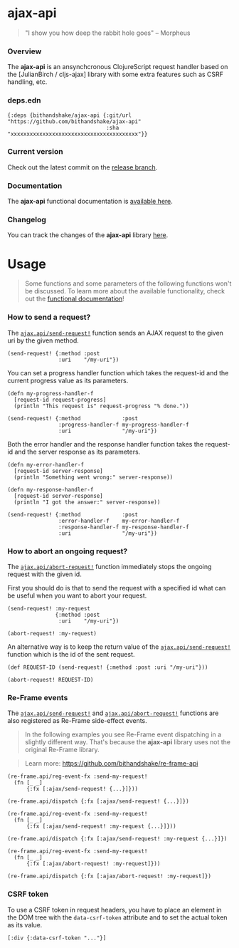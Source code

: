 
# ajax-api

> "I show you how deep the rabbit hole goes" – Morpheus

### Overview

The <strong>ajax-api</strong> is an ansynchcronous ClojureScript request handler
based on the [JulianBirch / cljs-ajax] library with some extra features such as
CSRF handling, etc.

### deps.edn

```
{:deps {bithandshake/ajax-api {:git/url "https://github.com/bithandshake/ajax-api"
                               :sha     "xxxxxxxxxxxxxxxxxxxxxxxxxxxxxxxxxxxxxxxx"}}
```

### Current version

Check out the latest commit on the [release branch](https://github.com/bithandshake/ajax-api/tree/release).

### Documentation

The <strong>ajax-api</strong> functional documentation is [available here](documentation/COVER.md).

### Changelog

You can track the changes of the <strong>ajax-api</strong> library [here](CHANGES.md).

# Usage

> Some functions and some parameters of the following functions won't be discussed.
  To learn more about the available functionality, check out the
  [functional documentation](documentation/COVER.md)!

### How to send a request?

The [`ajax.api/send-request!`](documentation/cljs/ajax/API.md#send-request) function
sends an AJAX request to the given uri by the given method.

```
(send-request! {:method :post
                :uri    "/my-uri"})
```

You can set a progress handler function which takes the request-id and the current
progress value as its parameters.

```
(defn my-progress-handler-f
  [request-id request-progress]
  (println "This request is" request-progress "% done."))

(send-request! {:method             :post
                :progress-handler-f my-progress-handler-f
                :uri                "/my-uri"})
```

Both the error handler and the response handler function takes the request-id
and the server response as its parameters.

```
(defn my-error-handler-f
  [request-id server-response]
  (println "Something went wrong:" server-response))

(defn my-response-handler-f
  [request-id server-response]
  (println "I got the answer:" server-response))

(send-request! {:method             :post
                :error-handler-f    my-error-handler-f
                :response-handler-f my-response-handler-f
                :uri                "/my-uri"})
```

### How to abort an ongoing request?

The [`ajax.api/abort-request!`](documentation/cljs/ajax/API.md#abort-request)
function immediately stops the ongoing request with the given id.

First you should do is that to send the request with a specified id what can
be useful when you want to abort your request.

```
(send-request! :my-request
               {:method :post
                :uri    "/my-uri"})

(abort-request! :my-request)
```

An alternative way is to keep the return value of the
[`ajax.api/send-request!`](documentation/cljs/ajax/API.md#send-request) function
which is the id of the sent request.

```
(def REQUEST-ID (send-request! {:method :post :uri "/my-uri"}))

(abort-request! REQUEST-ID)
```

### Re-Frame events

The [`ajax.api/send-request!`](documentation/cljs/ajax/API.md#send-request) and
[`ajax.api/abort-request!`](documentation/cljs/ajax/API.md#send-request) functions
are also registered as Re-Frame side-effect events.

> In the following examples you see Re-Frame event dispatching in a slightly
  different way. That's because the <strong>ajax-api</strong> library uses not
  the original Re-Frame library.  

> Learn more: https://github.com/bithandshake/re-frame-api

```
(re-frame.api/reg-event-fx :send-my-request!
  (fn [_ _]
      {:fx [:ajax/send-request! {...}]}))
```

```
(re-frame.api/dispatch {:fx [:ajax/send-request! {...}]})
```

```
(re-frame.api/reg-event-fx :send-my-request!
  (fn [_ _]
      {:fx [:ajax/send-request! :my-request {...}]}))
```

```
(re-frame.api/dispatch {:fx [:ajax/send-request! :my-request {...}]})
```

```
(re-frame.api/reg-event-fx :send-my-request!
  (fn [_ _]
      {:fx [:ajax/abort-request! :my-request]}))
```

```
(re-frame.api/dispatch {:fx [:ajax/abort-request! :my-request]})
```


### CSRF token

To use a CSRF token in request headers, you have to place an element in the DOM
tree with the `data-csrf-token` attribute and to set the actual token as its value.

```
[:div {:data-csrf-token "..."}]
```
